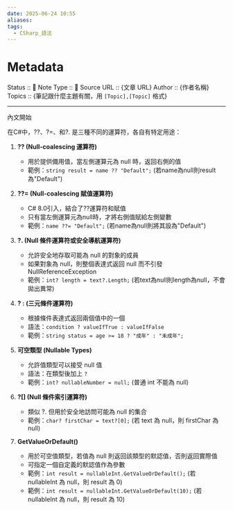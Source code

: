 ```yaml
---
date: 2025-06-24 10:55
aliases: 
tags:
  - CSharp_語法
---
```


# Metadata
Status :: 🌱
Note Type :: 📰
Source URL :: {文章 URL}
Author :: {作者名稱}
Topics :: {筆記跟什麼主題有關，用 `[Topic],[Topic]` 格式}

---

內文開始

在C#中，??、?=、和?. 是三種不同的運算符，各自有特定用途：

1. **?? (Null-coalescing 運算符)**
   - 用於提供備用值，當左側運算元為 null 時，返回右側的值
   - 範例：`string result = name ?? "Default";` (若name為null則result為"Default")

2. **??= (Null-coalescing 賦值運算符)**
   - C# 8.0引入，結合了??運算符和賦值
   - 只有當左側運算元為null時，才將右側值賦給左側變數
   - 範例：`name ??= "Default";` (若name為null則將其設為"Default")

3. **?. (Null 條件運算符或安全導航運算符)**
   - 允許安全地存取可能為 null 的對象的成員
   - 如果對象為 null，則整個表達式返回 null 而不引發 NullReferenceException
   - 範例：`int? length = text?.Length;` (若text為null則length為null，不會拋出異常)

4. **? : (三元條件運算符)**
   - 根據條件表達式返回兩個值中的一個
   - 語法：`condition ? valueIfTrue : valueIfFalse`
   - 範例：`string status = age >= 18 ? "成年" : "未成年";`

5. **可空類型 (Nullable Types)**
   - 允許值類型可以接受 null 值
   - 語法：在類型後加上 `?`
   - 範例：`int? nullableNumber = null;` (普通 int 不能為 null)

6. **?[] (Null 條件索引運算符)**
   - 類似 ?. 但用於安全地訪問可能為 null 的集合
   - 範例：`char? firstChar = text?[0];` (若 text 為 null，則 firstChar 為 null)

7. **GetValueOrDefault()**
   * 用於可空值類型，若值為 null 則返回該類型的默認值，否則返回實際值
   * 可指定一個自定義的默認值作為參數
   * 範例：`int result = nullableInt.GetValueOrDefault();` (若 nullableInt 為 null，則 result 為 0)
   * 範例：`int result = nullableInt.GetValueOrDefault(10);` (若 nullableInt 為 null，則 result 為 10)